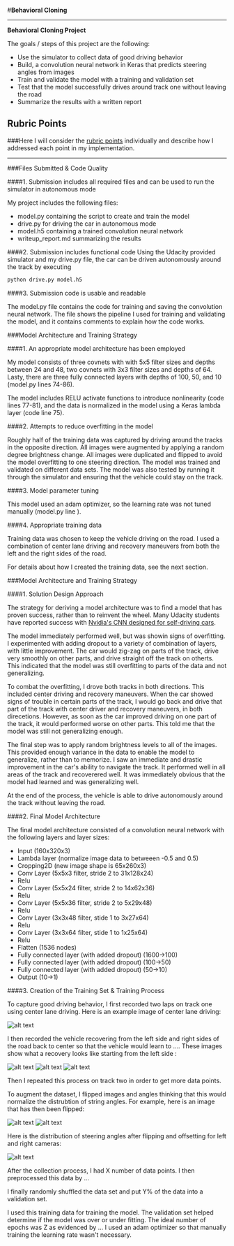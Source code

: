 #**Behavioral Cloning** 

---

**Behavioral Cloning Project**

The goals / steps of this project are the following:
* Use the simulator to collect data of good driving behavior
* Build, a convolution neural network in Keras that predicts steering angles from images
* Train and validate the model with a training and validation set
* Test that the model successfully drives around track one without leaving the road
* Summarize the results with a written report


[//]: # (Image References)

[image1]: ./examples/placeholder.png "Model Visualization"
[image2]: ./examples/placeholder.png "Grayscaling"
[image3]: ./examples/placeholder_small.png "Recovery Image"
[image4]: ./examples/placeholder_small.png "Recovery Image"
[image5]: ./examples/placeholder_small.png "Recovery Image"
[image6]: ./examples/placeholder_small.png "Normal Image"
[image7]: ./examples/placeholder_small.png "Flipped Image"

## Rubric Points
###Here I will consider the [rubric points](https://review.udacity.com/#!/rubrics/432/view) individually and describe how I addressed each point in my implementation.  

---
###Files Submitted & Code Quality

####1. Submission includes all required files and can be used to run the simulator in autonomous mode

My project includes the following files:
* model.py containing the script to create and train the model
* drive.py for driving the car in autonomous mode
* model.h5 containing a trained convolution neural network 
* writeup_report.md summarizing the results

####2. Submission includes functional code
Using the Udacity provided simulator and my drive.py file, the car can be driven autonomously around the track by executing 
```sh
python drive.py model.h5
```

####3. Submission code is usable and readable

The model.py file contains the code for training and saving the convolution neural network. The file shows the pipeline I used for training and validating the model, and it contains comments to explain how the code works.

###Model Architecture and Training Strategy

####1. An appropriate model architecture has been employed

My model consists of three covnets with with 5x5 filter sizes and depths between 24 and 48, two covnets with 3x3 filter sizes and depths of 64. Lasty, there are three fully connected layers with depths of 100, 50, and 10 (model.py lines 74-86).

The model includes RELU activate functions to introduce nonlinearity (code lines 77-81), and the data is normalized in the model using a Keras lambda layer (code line 75). 

####2. Attempts to reduce overfitting in the model 

Roughly half of the training data was captured by driving around the tracks in the opposite direction. All images were augmented by applying a random degree brightness change. All images were duplicated and flipped to avoid the model overfitting to one steering direction. The model was trained and validated on different data sets. The model was also tested by running it through the simulator and ensuring that the vehicle could stay on the track.

####3. Model parameter tuning

This model used an adam optimizer, so the learning rate was not tuned manually (model.py line ).

####4. Appropriate training data

Training data was chosen to keep the vehicle driving on the road. I used a combination of center lane driving and recovery maneuvers from both the left and the right sides of the road.

For details about how I created the training data, see the next section. 

###Model Architecture and Training Strategy

####1. Solution Design Approach

The strategy for deriving a model architecture was to find a model that has proven success, rather than to reinvent the wheel. Many Udacity students have reported success with [Nvidia's CNN designed for self-driving cars](https://arxiv.org/pdf/1604.07316v1.pdf).

The model immediately performed well, but was showin signs of overfitting. I experimented with adding dropout to a variety of combination of layers, with little improvement. The car would zig-zag on parts of the track, drive very smoothly on other parts, and drive straight off the track on otherts. This indicated that the model was still overfitting to parts of the data and not generalizing.

To combat the overfitting, I drove both tracks in both directions. This included center driving and recovery maneuvers. When the car showed signs of trouble in certain parts of the track, I would go back and drive that part of the track with center driver and recovery maneuvers, in both direcetions. However, as soon as the car improved driving on one part of the track, it would performed worse on other parts. This told me that the model was still not generalizing enough.

The final step was to apply random brightness levels to all of the images. This provided enough variance in the data to enable the model to generalize, rather than to memorize. I saw an immediate and drastic improvement in the car's ability to navigate the track. It performed well in all areas of the track and recoverered well. It was immediately obvious that the model had learned and was generalizing well.

At the end of the process, the vehicle is able to drive autonomously around the track without leaving the road.

####2. Final Model Architecture

The final model architecture consisted of a convolution neural network with the following layers and layer sizes:

* Input (160x320x3)
* Lambda layer (normalize image data to betweeen -0.5 and 0.5)
* Cropping2D (new image shape is 65x260x3)
* Conv Layer (5x5x3 filter, stride 2 to 31x128x24)
* Relu
* Conv Layer (5x5x24 filter, stride 2 to 14x62x36)
* Relu
* Conv Layer (5x5x36 filter, stride 2 to 5x29x48)
* Relu
* Conv Layer (3x3x48 filter, stide 1 to 3x27x64)
* Relu
* Conv Layer (3x3x64 filter, stide 1 to 1x25x64)
* Relu
* Flatten (1536 nodes)
* Fully connected layer (with added dropout) (1600->100)
* Fully connected layer (with added dropout) (100->50)
* Fully connected layer (with added dropout) (50->10)
* Output (10->1)


####3. Creation of the Training Set & Training Process

To capture good driving behavior, I first recorded two laps on track one using center lane driving. Here is an example image of center lane driving:

![alt text](./images/center_driving_example.png "Center Driving")

I then recorded the vehicle recovering from the left side and right sides of the road back to center so that the vehicle would learn to .... These images show what a recovery looks like starting from the left side :

![alt text](./images/recovery_1.png "Recovery Driving")
![alt text](./images/recovery_2.png "Recovery Driving")
![alt text](./images/recovery_3.png "Recovery Driving")

Then I repeated this process on track two in order to get more data points.

To augment the dataset, I flipped images and angles thinking that this would normalize the distrubtion of string angles. For example, here is an image that has then been flipped:

![alt text](./images/normal_image.png "Normal")
![alt text](./images/flipped_image.png "Flipped")

Here is the distribution of steering angles after flipping and offsetting for left and right cameras:

![alt text](./images/angle_distribution.png "Steering Angles")

After the collection process, I had X number of data points. I then preprocessed this data by ...


I finally randomly shuffled the data set and put Y% of the data into a validation set. 

I used this training data for training the model. The validation set helped determine if the model was over or under fitting. The ideal number of epochs was Z as evidenced by ... I used an adam optimizer so that manually training the learning rate wasn't necessary.
